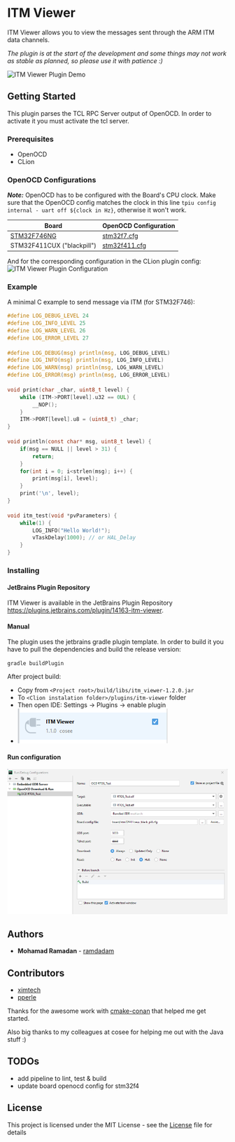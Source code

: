 # ITM Viewer

ITM Viewer allows you to view the messages sent through the ARM ITM data channels.

*The plugin is at the start of the development and some things may not work as stable as planned, so please use it with patience :)*

![ITM Viewer Plugin Demo](./doc/demo.gif)

## Getting Started

This plugin parses the TCL RPC Server output of OpenOCD. In order to activate it you must activate the tcl server.

### Prerequisites

* OpenOCD
* CLion

### OpenOCD Configurations

***Note:*** OpenOCD has to be configured with the Board's CPU clock. Make sure that the OpenOCD config matches the clock
in this line `tpiu config internal - uart off ${clock in Hz}`, otherwise it won't work.

| Board                                                                       | OpenOCD Configuration                               |
|-----------------------------------------------------------------------------|-----------------------------------------------------|
| [STM32F746NG](https://www.st.com/en/evaluation-tools/32f746gdiscovery.html) | [stm32f7.cfg](./doc/configurations/stm32f7.cfg)     |
| STM32F411CUX ("blackpill")                                                  | [stm32f411.cfg](./doc/configurations/stm32f411.cfg) |

And for the corresponding configuration in the CLion plugin config:
![ITM Viewer Plugin Configuration](./doc/itm_viewer_settings.png)

### Example

A minimal C example to send message via ITM (for STM32F746):

```c
#define LOG_DEBUG_LEVEL 24
#define LOG_INFO_LEVEL 25
#define LOG_WARN_LEVEL 26
#define LOG_ERROR_LEVEL 27

#define LOG_DEBUG(msg) println(msg, LOG_DEBUG_LEVEL)
#define LOG_INFO(msg) println(msg, LOG_INFO_LEVEL)
#define LOG_WARN(msg) println(msg, LOG_WARN_LEVEL)
#define LOG_ERROR(msg) println(msg, LOG_ERROR_LEVEL)

void print(char _char, uint8_t level) {
    while (ITM->PORT[level].u32 == 0UL) {
        __NOP();
    }
    ITM->PORT[level].u8 = (uint8_t) _char;
}

void println(const char* msg, uint8_t level) {
    if(msg == NULL || level > 31) {
        return;
    }
    for(int i = 0; i<strlen(msg); i++) {
        print(msg[i], level);
    }
    print('\n', level);
}

void itm_test(void *pvParameters) {
    while(1) {
        LOG_INFO("Hello World!");
        vTaskDelay(1000); // or HAL_Delay
    }
}
```

### Installing

#### JetBrains Plugin Repository

ITM Viewer is available in the JetBrains Plugin Repository https://plugins.jetbrains.com/plugin/14163-itm-viewer.

#### Manual

The plugin uses the jetbrains gradle plugin template. In order to build it you have to pull the dependencies and build
the release version:

`gradle buildPlugin`

After project build:

- Copy from `<Project root>/build/libs/itm_viewer-1.2.0.jar`
- To `<Clion instalation folder>/plugins/itm-viewer` folder
- Then open IDE: Settings -> Plugins -> enable plugin
- ![Plugin](./doc/plugin.png)

#### Run configuration

![Run/Debug](./doc/run_config.png)

## Authors

* **Mohamad Ramadan** - [ramdadam](https://github.com/ramdadam)

## Contributors
* [ximtech](https://github.com/ximtech)
* [pperle](https://github.com/pperle)

Thanks for the awesome work with [cmake-conan](https://github.com/conan-io/cmake-conan) that helped me get started.

Also big thanks to my colleagues at cosee for helping me out with the Java stuff :)

## TODOs
* add pipeline to lint, test & build
* update board openocd config for stm32f4

## License

This project is licensed under the MIT License - see the [License](License) file for details
